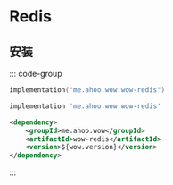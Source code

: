 # Redis

## 安装

::: code-group
```kotlin [Gradle(Kotlin)]
implementation("me.ahoo.wow:wow-redis")
```
```groovy [Gradle(Groovy)]
implementation 'me.ahoo.wow:wow-redis'
```
```xml [Maven]
<dependency>
    <groupId>me.ahoo.wow</groupId>
    <artifactId>wow-redis</artifactId>
    <version>${wow.version}</version>
</dependency>
```
:::